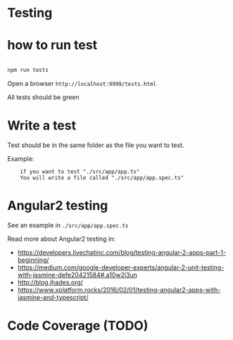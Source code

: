 # Testing

# how to run test

```ts

npm run tests

```

Open a browser `http://localhost:9999/tests.html`

All tests should be green


# Write a test

Test should be in the same folder as the file you want to test.

Example:
```    
    if you want to test "./src/app/app.ts"
    You will write a file called "./src/app/app.spec.ts"
```


# Angular2 testing

See an example in `./src/app/app.spec.ts`

Read more about Angular2 testing in:

- https://developers.livechatinc.com/blog/testing-angular-2-apps-part-1-beginning/
- https://medium.com/google-developer-experts/angular-2-unit-testing-with-jasmine-defe20421584#.a10w2j3un
- http://blog.jhades.org/
- https://www.xplatform.rocks/2016/02/01/testing-angular2-apps-with-jasmine-and-typescript/

# Code Coverage (TODO)